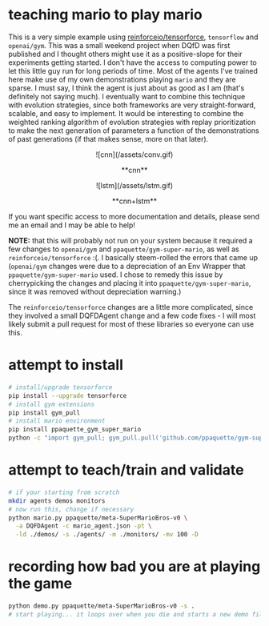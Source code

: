 teaching mario to play mario
============================

This is a very simple example using [reinforceio/tensorforce](https://github.com/reinforceio/tensorforce),
`tensorflow` and `openai/gym`. This was a small weekend project when DQfD was first published and I thought
others might use it as a positive-slope for their experiments getting started. I don't have the access to
computing power to let this little guy run for long periods of time. Most of the agents I've trained
here make use of my own demonstrations playing `mario` and they are sparse. I must say, I think the agent is
just about as good as I am (that's definitely not saying much). I eventually want to combine this
technique with evolution strategies, since both frameworks are very straight-forward, scalable,
and easy to implement. It would be interesting to combine the weighted ranking algorithm of evolution strategies
with replay prioritization to make the next generation of parameters a function of the demonstrations
of past generations (if that makes sense, more on that later).

<div align="center">
  ![cnn](/assets/conv.gif)
  <p align="center">
    **cnn**
  </p>
</div>

<div align="center">
  ![lstm](/assets/lstm.gif)
  <p align="center">
    **cnn+lstm**
  </p>
</div>

If you want specific access to more documentation and details, please send me an email and I may be able to help!

**NOTE:** that this will probably not run on your system because it required a few changes to `openai/gym`
and `ppaquette/gym-super-mario`, as well as `reinforceio/tensorforce` :(. I basically steem-rolled
the errors that came up (`openai/gym` changes were due to a depreciation of an Env Wrapper that
`ppaquette/gym-super-mario` used. I chose to remedy this issue by cherrypicking the changes and placing
it into `ppaquette/gym-super-mario`, since it was removed without depreciation warning.)

The `reinforceio/tensorforce` changes are a little more complicated, since they involved a small DQFDAgent
change and a few code fixes - I will most likely submit a pull request for most of these libraries
so everyone can use this.

attempt to install
==================

```sh
# install/upgrade tensorforce
pip install --upgrade tensorforce
# install gym extensions
pip install gym_pull
# install mario environment
pip install ppaquette_gym_super_mario
python -c "import gym_pull; gym_pull.pull('github.com/ppaquette/gym-super-mario')"
```

attempt to teach/train and validate
===================================

```sh
# if your starting from scratch
mkdir agents demos monitors
# now run this, change if necessary
python mario.py ppaquette/meta-SuperMarioBros-v0 \
  -a DQFDAgent -c mario_agent.json -pt \
  -ld ./demos/ -s ./agents/ -m ./monitors/ -mv 100 -D
```

recording how bad you are at playing the game
=============================================

```sh
python demo.py ppaquette/meta-SuperMarioBros-v0 -s .
# start playing... it loops over when you die and starts a new demo file.
```
